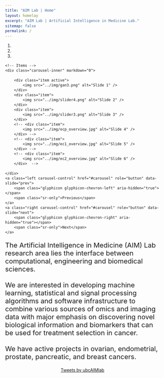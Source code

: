 ```yaml
---
title: "AIM Lab | Home"
layout: homelay
excerpt: "AIM Lab | Artificial Intelligence in Medicine Lab."
sitemap: false
permalink: /
---
```


<div class="col-sm-12">
<div markdown="0" id="carousel" class="carousel slide" data-ride="carousel" data-interval="8000" data-pause="hover" >
    <!-- Menu -->
    <ol class="carousel-indicators">
        <li data-target="#carousel" data-slide-to="0" class="active"></li>
        <li data-target="#carousel" data-slide-to="1"></li>
        <li data-target="#carousel" data-slide-to="2"></li>
        <!-- <li data-target="#carousel" data-slide-to="4"></li> -->
        <!-- <li data-target="#carousel" data-slide-to="5"></li> -->
        <!-- <li data-target="#carousel" data-slide-to="6"></li> -->
    </ol>

<!-- NOTE: USE 3400 x 1600px as default image size! -->

    <!-- Items -->
    <div class="carousel-inner" markdown="0">

        <div class="item active">
            <img src="../img/gan3.png" alt="Slide 1" />
        </div>
        <div class="item">
            <img src="../img/slider4.png" alt="Slide 2" />
        </div>
        <div class="item">
            <img src="../img/slider3.png" alt="Slide 3" />
        </div>
        <!-- <div class="item">
            <img src="../img/ocp_overview.jpg" alt="Slide 4" />
        </div> -->
        <!-- <div class="item">
            <img src="../img/ec1_overview.jpg" alt="Slide 5" />
        </div> -->
        <!-- <div class="item">
            <img src="../img/ec2_overview.jpg" alt="Slide 6" />
        </div>  -->

    </div>
    <a class="left carousel-control" href="#carousel" role="button" data-slide="prev">
        <span class="glyphicon glyphicon-chevron-left" aria-hidden="true"></span>
        <span class="sr-only">Previous</span>
    </a>
    <a class="right carousel-control" href="#carousel" role="button" data-slide="next">
        <span class="glyphicon glyphicon-chevron-right" aria-hidden="true"></span>
        <span class="sr-only">Next</span>
    </a>
</div>
</div>

<div class="col-sm-8">
<p style="font-size:22px">
The Artificial Intelligence in Medicine (AIM) Lab research area lies the interface between computational, engineering and biomedical sciences.
<br><br>
We are interested in developing machine learning, statistical and signal processing algorithms and software infrastructure to combine various sources of omics and imaging data with major emphasis on discovering novel biological information and biomarkers that can be used for treatment selection in cancer. 
<br><br>
We have active projects in ovarian, endometrial, prostate, pancreatic, and breast cancers.
</p>
</div>

<div class="col-sm-4">
    <div class='jekyll-twitter-plugin' align="center">
        <div class="jekyll-twitter-plugin"><a class="twitter-timeline" data-width="350" data-tweet-limit="2" href="https://twitter.com/ABashashati">Tweets by ubcAIMlab</a>
            <script async="" src="https://platform.twitter.com/widgets.js" charset="utf-8"></script>
        </div>
    </div>
</div>
